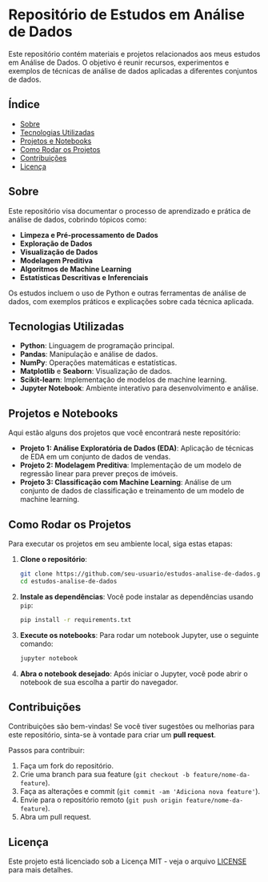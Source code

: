 # Repositório de Estudos em Análise de Dados

Este repositório contém materiais e projetos relacionados aos meus estudos em Análise de Dados. O objetivo é reunir recursos, experimentos e exemplos de técnicas de análise de dados aplicadas a diferentes conjuntos de dados.

## Índice

- [Sobre](#sobre)
- [Tecnologias Utilizadas](#tecnologias-utilizadas)
- [Projetos e Notebooks](#projetos-e-notebooks)
- [Como Rodar os Projetos](#como-rodar-os-projetos)
- [Contribuições](#contribuições)
- [Licença](#licença)

## Sobre

Este repositório visa documentar o processo de aprendizado e prática de análise de dados, cobrindo tópicos como:

- **Limpeza e Pré-processamento de Dados**
- **Exploração de Dados**
- **Visualização de Dados**
- **Modelagem Preditiva**
- **Algoritmos de Machine Learning**
- **Estatísticas Descritivas e Inferenciais**

Os estudos incluem o uso de Python e outras ferramentas de análise de dados, com exemplos práticos e explicações sobre cada técnica aplicada.

## Tecnologias Utilizadas

- **Python**: Linguagem de programação principal.
- **Pandas**: Manipulação e análise de dados.
- **NumPy**: Operações matemáticas e estatísticas.
- **Matplotlib** e **Seaborn**: Visualização de dados.
- **Scikit-learn**: Implementação de modelos de machine learning.
- **Jupyter Notebook**: Ambiente interativo para desenvolvimento e análise.

## Projetos e Notebooks

Aqui estão alguns dos projetos que você encontrará neste repositório:

- **Projeto 1: Análise Exploratória de Dados (EDA)**: Aplicação de técnicas de EDA em um conjunto de dados de vendas.
- **Projeto 2: Modelagem Preditiva**: Implementação de um modelo de regressão linear para prever preços de imóveis.
- **Projeto 3: Classificação com Machine Learning**: Análise de um conjunto de dados de classificação e treinamento de um modelo de machine learning.

## Como Rodar os Projetos

Para executar os projetos em seu ambiente local, siga estas etapas:

1. **Clone o repositório**:
    ```bash
    git clone https://github.com/seu-usuario/estudos-analise-de-dados.git
    cd estudos-analise-de-dados
    ```

2. **Instale as dependências**:
    Você pode instalar as dependências usando `pip`:
    ```bash
    pip install -r requirements.txt
    ```

3. **Execute os notebooks**:
    Para rodar um notebook Jupyter, use o seguinte comando:
    ```bash
    jupyter notebook
    ```

4. **Abra o notebook desejado**:
    Após iniciar o Jupyter, você pode abrir o notebook de sua escolha a partir do navegador.

## Contribuições

Contribuições são bem-vindas! Se você tiver sugestões ou melhorias para este repositório, sinta-se à vontade para criar um **pull request**.

Passos para contribuir:
1. Faça um fork do repositório.
2. Crie uma branch para sua feature (`git checkout -b feature/nome-da-feature`).
3. Faça as alterações e commit (`git commit -am 'Adiciona nova feature'`).
4. Envie para o repositório remoto (`git push origin feature/nome-da-feature`).
5. Abra um pull request.

## Licença

Este projeto está licenciado sob a Licença MIT - veja o arquivo [LICENSE](LICENSE) para mais detalhes.



